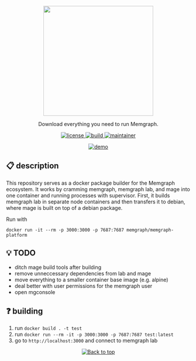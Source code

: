 <p align="center">
  <img src="https://uploads-ssl.webflow.com/5e7ceb09657a69bdab054b3a/5e7ceb09657a6937ab054bba_Black_Original%20_Logo.png" width="300"/>
</p>
<p align="center">Download everything you need to run Memgraph.</p>

<p align="center">
  <a href="https://github.com/memgraph/memgraph-platform/LICENSE">
    <img src="https://img.shields.io/github/license/memgraph/memgraph-platform" alt="license" title="license"/>
  </a>
  <a href="https://github.com/memgraph/memgraph-platform">
    <img src="https://img.shields.io/github/languages/code-size/memgraph/memgraph-platform" alt="build" title="build"/>
  </a>
  <a href="https://github.com/memgraph/memgraph-platform/stargazers">
    <img src="https://img.shields.io/badge/maintainer-mastermedo-yellow" alt="maintainer" title="maintainer"/>
  </a>
</p>

<p align="center">
  <a href="https://github.com/memgraph/memgraph-platform">
    <img src="" alt="demo" title="demo"/>
  </a>
</p>

## :clipboard: description
This repository serves as a docker package builder for the Memgraph ecosystem.
It works by cramming memgraph, memgraph lab, and mage into one container and running processes with supervisor.
First, it builds memgraph lab in separate node containers and then transfers it to debian, where mage is built on top of a debian package.

Run with
```
docker run -it --rm -p 3000:3000 -p 7687:7687 memgraph/memgraph-platform
```

## :bulb: TODO
- ditch mage build tools after building
- remove unneccessary dependencies from lab and mage
- move everything to a smaller container base image (e.g. alpine)
- deal better with user permissions for the memgraph user
- open mgconsole

## :question: building
1. run `docker build . -t test`
2. run `docker run --rm -it -p 3000:3000 -p 7687:7687 test:latest`
3. go to `http://localhost:3000` and connect to memgraph lab

<p align="center">
  <a href="#">
    <img src="https://img.shields.io/badge/⬆️back_to_top_⬆️-white" alt="Back to top" title="Back to top"/>
  </a>
</p>
